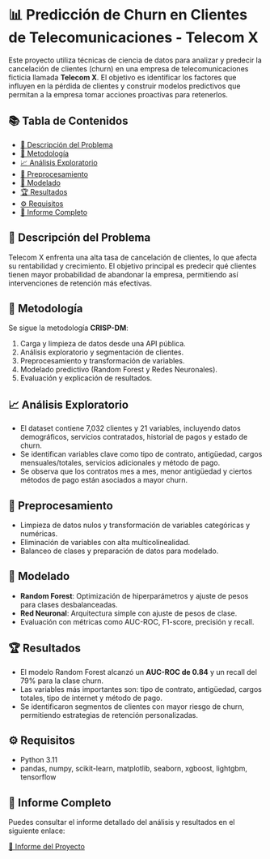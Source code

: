 # 📊 Predicción de Churn en Clientes de Telecomunicaciones - Telecom X

Este proyecto utiliza técnicas de ciencia de datos para analizar y predecir la cancelación de clientes (churn) en una empresa de telecomunicaciones ficticia llamada **Telecom X**. El objetivo es identificar los factores que influyen en la pérdida de clientes y construir modelos predictivos que permitan a la empresa tomar acciones proactivas para retenerlos.

## 📚 Tabla de Contenidos

- [📝 Descripción del Problema](#descripción-del-problema)
- [🔎 Metodología](#metodología)
- [📈 Análisis Exploratorio](#análisis-exploratorio)
- [🧹 Preprocesamiento](#preprocesamiento)
- [🤖 Modelado](#modelado)
- [🏆 Resultados](#resultados)
- [⚙️ Requisitos](#requisitos)
- [📄 Informe Completo](#informe-completo)

## 📝 Descripción del Problema

Telecom X enfrenta una alta tasa de cancelación de clientes, lo que afecta su rentabilidad y crecimiento. El objetivo principal es predecir qué clientes tienen mayor probabilidad de abandonar la empresa, permitiendo así intervenciones de retención más efectivas.

## 🔎 Metodología

Se sigue la metodología **CRISP-DM**:
1. Carga y limpieza de datos desde una API pública.
2. Análisis exploratorio y segmentación de clientes.
3. Preprocesamiento y transformación de variables.
4. Modelado predictivo (Random Forest y Redes Neuronales).
5. Evaluación y explicación de resultados.

## 📈 Análisis Exploratorio

- El dataset contiene 7,032 clientes y 21 variables, incluyendo datos demográficos, servicios contratados, historial de pagos y estado de churn.
- Se identifican variables clave como tipo de contrato, antigüedad, cargos mensuales/totales, servicios adicionales y método de pago.
- Se observa que los contratos mes a mes, menor antigüedad y ciertos métodos de pago están asociados a mayor churn.

## 🧹 Preprocesamiento

- Limpieza de datos nulos y transformación de variables categóricas y numéricas.
- Eliminación de variables con alta multicolinealidad.
- Balanceo de clases y preparación de datos para modelado.

## 🤖 Modelado

- **Random Forest**: Optimización de hiperparámetros y ajuste de pesos para clases desbalanceadas.
- **Red Neuronal**: Arquitectura simple con ajuste de pesos de clase.
- Evaluación con métricas como AUC-ROC, F1-score, precisión y recall.

## 🏆 Resultados

- El modelo Random Forest alcanzó un **AUC-ROC de 0.84** y un recall del 79% para la clase churn.
- Las variables más importantes son: tipo de contrato, antigüedad, cargos totales, tipo de internet y método de pago.
- Se identificaron segmentos de clientes con mayor riesgo de churn, permitiendo estrategias de retención personalizadas.

## ⚙️ Requisitos

- Python 3.11
- pandas, numpy, scikit-learn, matplotlib, seaborn, xgboost, lightgbm, tensorflow

## 📄 Informe Completo

Puedes consultar el informe detallado del análisis y resultados en el siguiente enlace:

[📑 Informe del Proyecto](./informeTELCOMX2Alura.md)
